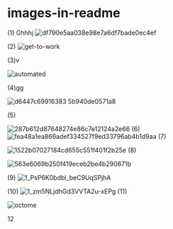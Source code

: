 # images-in-readme
(1)
Ghhhj
![df790e5aa038e98e7a6df7bade0ec4ef](https://user-images.githubusercontent.com/44220596/105857774-9e821300-6010-11eb-89de-667048ca4378.gif)


(2)
![get-to-work](https://user-images.githubusercontent.com/44220596/105857772-9de97c80-6010-11eb-886f-05228e46a9e9.gif)

(3)v

![automated](https://user-images.githubusercontent.com/44220596/105857758-99bd5f00-6010-11eb-82d2-695460234778.gif)


(4)gg

![d6447c69916383 5b940de0571a8](https://user-images.githubusercontent.com/44220596/104844311-a39ae000-58f5-11eb-8f05-0e73006463ec.gif)

(5)

![287b612d87648274e86c7e12124a2e66](https://user-images.githubusercontent.com/44220596/104844314-a4cc0d00-58f5-11eb-80dd-9f82d6005be5.gif)
(6)
![fea48a1ea866adef334527f9ed33796ab4b1d9aa](https://user-images.githubusercontent.com/44220596/104540766-23028800-5646-11eb-95f0-309bb7816595.gif)
(7)

![1522b07027184cd655c551f401f2b25e](https://user-images.githubusercontent.com/44220596/104488654-adba9700-55f4-11eb-9161-b8cef48d886e.gif)
(8)



![563e6069b250f419eceb2be4b290671b](https://user-images.githubusercontent.com/44220596/104488659-ae532d80-55f4-11eb-93c1-a386927b4f81.gif)

(9)
![1_PsP6K0bdbl_beC9UqSPjhA](https://user-images.githubusercontent.com/44220596/104407018-b96f7480-5586-11eb-91fb-e95a7e073d66.gif)

(10)
![1_zm5NLjdhGd3VVTA2u-xEPg](https://user-images.githubusercontent.com/44220596/104040679-f8f03680-51fd-11eb-965b-47205264ded8.gif)
(11)

![octome](https://user-images.githubusercontent.com/44220596/104040288-76677700-51fd-11eb-94ee-13f7c8435d05.png)

12
